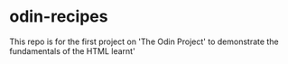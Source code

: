 # odin-recipes

This repo is for the first project on 'The Odin Project' to demonstrate the fundamentals of the HTML learnt'